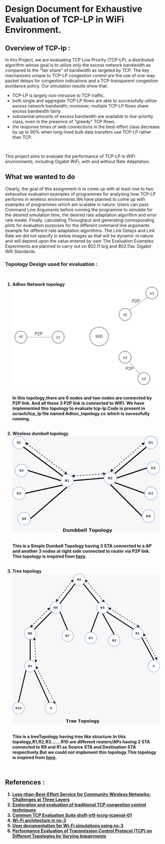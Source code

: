 # Design Document for Exhaustive Evaluation of TCP-LP in WiFi Environment.


## Overview of TCP-lp :

<p> 
  In this Project, we are evaluating TCP Low Priority (TCP-LP), a distributed algorithm whose goal is to utilize only the excess network bandwidth as compared to the "fair share" of bandwidth as targeted by TCP. The key mechanisms unique to TCP-LP congestion control are the use of one-way packet delays for congestion indications and a TCP-transparent congestion avoidance policy. Our simulation results show that: 
  <ul>
    <li>TCP-LP is largely non-intrusive to TCP traffic.</li>
    <li>both single and aggregate TCP-LP flows are able to successfully utilize excess network bandwidth;
       moreover, multiple TCP-LP flows share excess bandwidth fairly.
    <li> substantial amounts of excess bandwidth are available to low-priority class, even in the presence of "greedy" TCP flows.</li>
     <li> the response times of web connections in the best-effort class decrease by up to 90% when long-lived bulk data transfers use TCP-LP rather than TCP.</li>
     </ul>
  
</p>

<br />

<p>
  This project aims to evaluate the performance of TCP-LP in WiFi environments, including Gigabit WiFi, with and without Rate Adaptation.
</p>



## What we wanted to do

Clearly, the goal of this assignment is to come up with at least one to two exhaustive evaluation examples of programmes for analysing how TCP-LP performs in wireless environments.We have planned to come up with examples of programmes which are scalable in nature. Users can pass Command Line Arguments before running the programme to simulate for the desired simulation time, the desired rate adaptation algorithm and error rate model.
Finally, calculating Throughput and generating corresponding plots for evaluation purposes for the different command line arguments example for different rate adaptation algorithms.
The Link Delays and Link Rate we did not specify in below images as that will be dynamic in nature and will depend upon the value entered by user
The Evaluation Examples Experiments are planned to carry out on 802.11 b/g and 802.11ac Gigabit Wifi Standards.
<b r/>

### Topology Design used for evaluation :
 
 <p>


  
</p>

<br />

<ol>
  <li> Adhoc Network topology  <br /> 
    <img src = "https://github.com/Vivekumar3110/TCP-LP-in-WiFi-environment/blob/tcp_lp/Topology-images/Ad-Hoc%20Network.drawio.png"> <br /> 
    <br />
    <p>In this topology,there are 6 nodes and two nodes are connected by  P2P link. And all these 3 P2P link is connected to WIFI.
      We have implemented this topology to evaluate tcp-lp.Code is present in scrach/tcp_lp file named Adhoc_topology.cc which is sucessfully running. 
    </p>
    <br />
  </li>
  
      
  <li> Wireless dumbell topology  <br /> 
    <img src = "https://github.com/Vivekumar3110/TCP-LP-in-WiFi-environment/blob/tcp_lp/Topology-images/dumbell.jpeg"> <br /> 
    <br />
    <p>This is a Simple Dumbell Topology having 3 STA connected to a AP and another 3 nodes  at right side  connected to router via P2P link. This topology is inspired from <a href="https://datatracker.ietf.org/doc/html/draft-irtf-iccrg-tcpeval">here</a>.
    </p>
    <br />
  </li>
  <li> Tree topology  <br /> 
    <img src = "https://github.com/Vivekumar3110/TCP-LP-in-WiFi-environment/blob/tcp_lp/Topology-images/tree.jpeg"> <br /> 
    <br />
    <p>This is a treeTopology having tree like structure.In this topology,R1,R2,R3.......R10 are different routers/APs  having 2 STA connected to R9 and R1 as Source STA and Destination STA respectively.But we could not implement this topology.This topology is inspired from <a href="https://www.ijert.org/research/performance-evaluation-of-transmission-control-protocol-tcp-on-different-topologies-by-varying-impairments-IJERTCONV5IS20007.pdf">here</a>.
    </p>
    <br />
  </li>
 </ol>






## References :

<ol>
  <li> <a href="http://ieeexplore.ieee.org/document/6814737/"> Less-than-Best-Effort Service for Community Wireless Networks: Challenges at Three Layers </a>  </li>
  <li> <a href="https://www.researchgate.net/publication/257517254_Exploration_and_evaluation_of_traditional_TCP_congestion_control_techniques" > Exploration and evaluation of traditional TCP congestion control techniques </a>  </li>
  <li> <a href="https://datatracker.ietf.org/doc/html/draft-irtf-iccrg-tcpeval"> Common TCP Evaluation Suite draft-irtf-iccrg-tcpeval-01 </a> </li>
  <li> <a href="https://www.nsnam.org/docs/models/html/wifi-design.html"> Wi-Fi architecture in ns-3 </a> </li>
  <li> <a href="https://www.nsnam.org/docs/models/html/wifi-user.html"> User documentation for Wi-Fi simulations using ns-3 </a> </li>
  <li> <a href="https://www.ijert.org/performance-evaluation-of-transmission-control-protocol-tcp-on-different-topologies-by-varying-impairments"> Performance Evaluation of Transmission Control Protocol (TCP) on Different Topologies by Varying Impairments </a> </li>
</ol>

